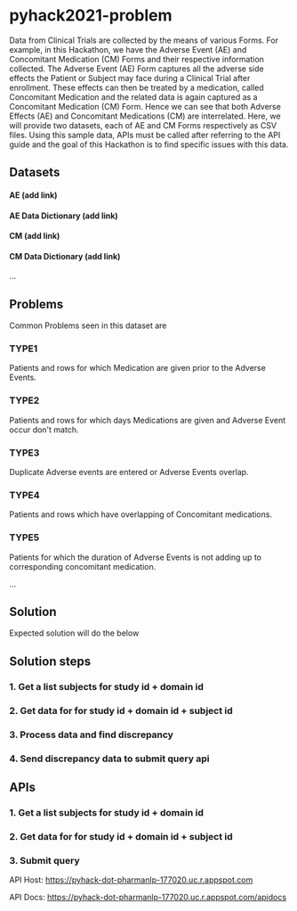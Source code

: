 # pyhack2021-problem 

Data from Clinical Trials are collected by the means of various Forms. For example, in this Hackathon, we have the Adverse Event (AE) and Concomitant Medication (CM) Forms and their respective information collected. The Adverse Event (AE) Form captures all the adverse side effects the Patient or Subject may face during a Clinical Trial after enrollment. These effects can then be treated by a medication, called Concomitant Medication and the related data is again captured as a Concomitant Medication (CM) Form. Hence we can see that both Adverse Effects (AE) and Concomitant Medications (CM) are interrelated. Here, we will provide two datasets, each of AE and CM Forms respectively as CSV files. Using this sample data, APIs must be called after referring to the API guide and the goal of this Hackathon is to find specific issues with this data.


## Datasets

#### AE (add link)
#### AE Data Dictionary (add link)
#### CM (add link)
#### CM Data Dictionary (add link)
...

## Problems

Common Problems seen in this dataset are 

### TYPE1
Patients and rows for which Medication are given prior to the Adverse Events.

### TYPE2
Patients and rows for which days Medications are given and Adverse Event occur don't match. 

### TYPE3
Duplicate Adverse events are entered or Adverse Events overlap.

### TYPE4
Patients and rows which have overlapping of Concomitant medications.

### TYPE5
Patients for which the duration of Adverse Events is not adding up to corresponding concomitant medication. 


...

## Solution 

Expected solution will do the below 

## Solution steps
### 1. Get a list subjects for study id + domain id
### 2. Get data for for study id + domain id + subject id
### 3. Process data and find discrepancy
### 4. Send discrepancy data to submit query api

## APIs

### 1. Get a list subjects for study id + domain id
### 2. Get data for for study id + domain id + subject id
### 3. Submit query

API Host: https://pyhack-dot-pharmanlp-177020.uc.r.appspot.com

API Docs: https://pyhack-dot-pharmanlp-177020.uc.r.appspot.com/apidocs
